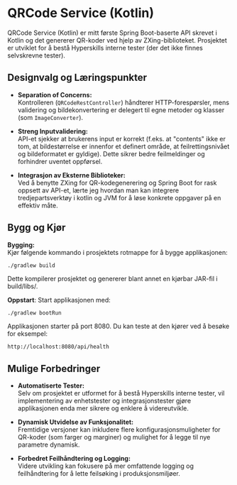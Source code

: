 
# QRCode Service (Kotlin)

QRCode Service (Kotlin) er mitt første Spring Boot-baserte API skrevet i Kotlin og det genererer QR-koder ved hjelp av ZXing-biblioteket. Prosjektet er utviklet for å bestå Hyperskills interne tester (der det ikke finnes selvskrevne tester).

## Designvalg og Læringspunkter
- **Separation of Concerns:**  
  Kontrolleren (`QRCodeRestController`) håndterer HTTP-forespørsler, mens validering og bildekonvertering er delegert til egne metoder og klasser (som `ImageConverter`). 

- **Streng Inputvalidering:**  
  API-et sjekker  at brukerens input er korrekt (f.eks. at "contents" ikke er tom, at bildestørrelse er innenfor et definert område, at feilrettingsnivået og bildeformatet er gyldige). Dette sikrer bedre feilmeldinger og forhindrer uventet oppførsel.

- **Integrasjon av Eksterne Biblioteker:**  
  Ved å benytte ZXing for QR-kodegenerering og Spring Boot for rask oppsett av API-et, lærte jeg hvordan man kan integrere tredjepartsverktøy i kotlin og JVM for å løse konkrete oppgaver på en effektiv måte.
  
## Bygg og Kjør

**Bygging:**  
Kjør følgende kommando i prosjektets rotmappe for å bygge applikasjonen:
```bash
./gradlew build
```
Dette kompilerer prosjektet og genererer blant annet en kjørbar JAR-fil i build/libs/.

**Oppstart**:
Start applikasjonen med:
```
./gradlew bootRun
```
Applikasjonen starter på port 8080. Du kan teste at den kjører ved å besøke for eksempel:
```
http://localhost:8080/api/health
```

## Mulige Forbedringer

- **Automatiserte Tester:**  
  Selv om prosjektet er utformet for å bestå Hyperskills interne tester, vil implementering av enhetstester og integrasjonstester gjøre applikasjonen enda mer sikrere og enklere å videreutvikle.

- **Dynamisk Utvidelse av Funksjonalitet:**  
  Fremtidige versjoner kan inkludere flere konfigurasjonsmuligheter for QR-koder (som farger og marginer) og mulighet for å legge til nye parametre dynamisk.

- **Forbedret Feilhåndtering og Logging:**  
  Videre utvikling kan fokusere på mer omfattende logging og feilhåndtering for å lette feilsøking i produksjonsmiljøer.
